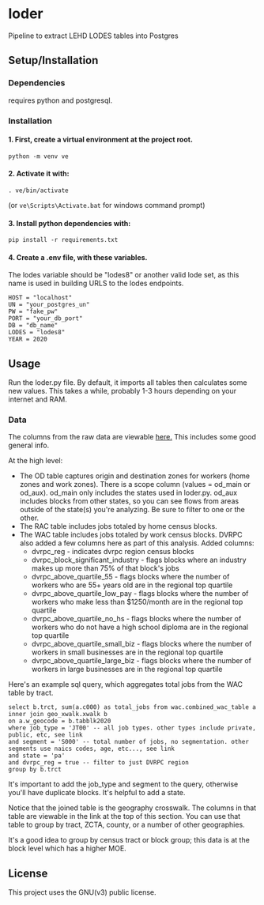 # loder
Pipeline to extract LEHD LODES tables into Postgres

## Setup/Installation

### Dependencies
requires python and postgresql. 

### Installation
#### 1. First, create a virtual environment at the project root.
```shell
python -m venv ve
```
#### 2. Activate it with:
```shell
. ve/bin/activate
```
(or `ve\Scripts\Activate.bat` for windows command prompt)

#### 3. Install python dependencies with:
```shell
pip install -r requirements.txt
```

#### 4. Create a .env file, with these variables. 
The lodes variable should be "lodes8" or another valid lode set, as this name is used in building URLS to the lodes endpoints.

```
HOST = "localhost"
UN = "your_postgres_un"
PW = "fake_pw"
PORT = "your_db_port"
DB = "db_name"
LODES = "lodes8"
YEAR = 2020
```

## Usage
Run the loder.py file. By default, it imports all tables then calculates some new values.
This takes a while, probably 1-3 hours depending on your internet and RAM.

### Data
The columns from the raw data are viewable [here.](https://lehd.ces.census.gov/data/lodes/LODES8/LODESTechDoc8.0.pdf)
This includes some good general info.

At the high level:
* The OD table captures origin and destination zones for workers (home zones and work zones). There is a scope column (values = od_main or od_aux). od_main only includes the states used in loder.py.
od_aux includes blocks from other states, so you can see flows from areas outside of the state(s) you're analyzing. Be sure to filter to one or the other.
* The RAC table includes jobs totaled by home census blocks.
* The WAC table includes jobs totaled by work census blocks. DVRPC also added a few columns here as part of this analysis. Added columns:
  * dvrpc_reg - indicates dvrpc region census blocks
  * dvrpc_block_significant_industry - flags blocks where an industry makes up more than 75% of that block's jobs
  * dvrpc_above_quartile_55 - flags blocks where the number of workers who are 55+ years old are in the regional top quartile 
  * dvrpc_above_quartile_low_pay - flags blocks where the number of workers who make less than $1250/month are in the regional top quartile
  * dvrpc_above_quartile_no_hs - flags blocks where the number of workers who do not have a high school diploma are in the regional top quartile
  * dvrpc_above_quartile_small_biz - flags blocks where the number of workers in small businesses are in the regional top quartile 
  * dvrpc_above_quartile_large_biz - flags blocks where the number of workers in large businesses are in the regional top quartile 

Here's an example sql query, which aggregates total jobs from the WAC table by tract.

```
select b.trct, sum(a.c000) as total_jobs from wac.combined_wac_table a
inner join geo_xwalk.xwalk b
on a.w_geocode = b.tabblk2020 
where job_type = 'JT00' -- all job types. other types include private, public, etc, see link
and segment = 'S000' -- total number of jobs, no segmentation. other segments use naics codes, age, etc..., see link 
and state = 'pa'
and dvrpc_reg = true -- filter to just DVRPC region
group by b.trct

```
It's important to add the job_type and segment to the query, otherwise you'll have duplicate blocks. It's helpful to add a state. 

Notice that the joined table is the geography crosswalk. The columns in that table are viewable in the link at the top of this section.
You can use that table to group by tract, ZCTA, county, or a number of other geographies. 

It's a good idea to group by census tract or block group; this data is at the block level which has a higher MOE.


## License
This project uses the GNU(v3) public license.